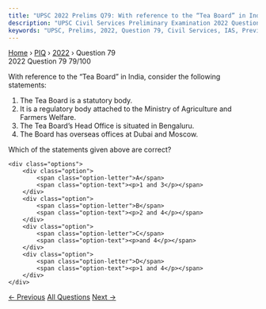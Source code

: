 ```yaml
---
title: "UPSC 2022 Prelims Q79: With reference to the “Tea Board” in India, consider the fol..."
description: "UPSC Civil Services Preliminary Examination 2022 Question 79 with options and answer"
keywords: "UPSC, Prelims, 2022, Question 79, Civil Services, IAS, Previous Year Questions"
---
```


<nav class="breadcrumb">
    <a href="../../">Home</a>
    <span>›</span>
    <a href="../">PIQ</a>
    <span>›</span>
    <a href="./">2022</a>
    <span>›</span>
    <span>Question 79</span>
</nav>

<div class="question-header">
    <div class="question-meta">
        <span class="year-badge">2022</span>
        <span class="question-number">Question 79</span>
        <span class="progress">79/100</span>
    </div>
    <div class="progress-bar">
        <div class="progress-fill" style="width: 79.0%"></div>
    </div>
</div>

<div class="question-content">
    <div class="question-text">
        <p>With reference to the “Tea Board” in India, consider the following statements:</p>
<ol>
<li>The Tea Board is a statutory body.</li>
<li>It is a regulatory body attached to the Ministry of Agriculture and Farmers Welfare.</li>
<li>The Tea Board’s Head Office is situated in Bengaluru.</li>
<li>The Board has overseas offices at Dubai and Moscow.</li>
</ol>
<p>Which of the statements given above are correct?</p>
    </div>
    
    <div class="options">
        <div class="option">
            <span class="option-letter">A</span>
            <span class="option-text"><p>1 and 3</p></span>
        </div>
        <div class="option">
            <span class="option-letter">B</span>
            <span class="option-text"><p>2 and 4</p></span>
        </div>
        <div class="option">
            <span class="option-letter">C</span>
            <span class="option-text"><p>and 4</p></span>
        </div>
        <div class="option">
            <span class="option-letter">D</span>
            <span class="option-text"><p>1 and 4</p></span>
        </div>
    </div>
</div>

<div class="question-nav">
    <a href="../q078-with-reference-to-the-united-nations-general-assem/" class="nav-btn prev">← Previous</a>
    <a href="../" class="nav-btn center">All Questions</a>
    <a href="../q080-which-one-of-the-following-best-describes-the-term/" class="nav-btn next">Next →</a>
</div>
